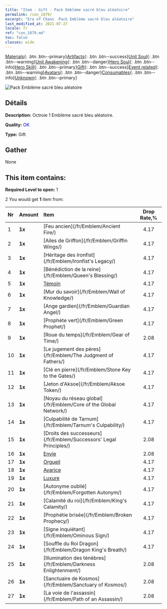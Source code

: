 ```yaml
---
title: "Item - Gift - Pack Emblème sacré bleu aléatoire"
permalink: /con_1879/
excerpt: "Era of Chaos  Pack Emblème sacré bleu aléatoire"
last_modified_at: 2021-07-27
locale: fr
ref: "con_1879.md"
toc: false
classes: wide
---
```

 [Materials](/ItemsFR/){: .btn .btn--primary}[Artifacts](/ItemsFR/Artifacts/){: .btn .btn--success}[Unit Soul](/ItemsFR/UnitSoul/){: .btn .btn--warning}[Unit Awakening](/ItemsFR/UnitAwakening/){: .btn .btn--danger}[Hero Soul](/ItemsFR/HeroSoul/){: .btn .btn--info}[Hero Skill](/ItemsFR/HeroSkill/){: .btn .btn--primary}[Gift](/ItemsFR/Gift/){: .btn .btn--success}[Event related](/ItemsFR/Events/){: .btn .btn--warning}[Avatars](/ItemsFR/Avatars/){: .btn .btn--danger}[Consumables](/ItemsFR/Consumables/){: .btn .btn--info}[Unknown](/ItemsFR/Unknown/){: .btn .btn--primary}

 ![Pack Emblème sacré bleu aléatoire](/images/t/i_907502.png)

## Détails
 **Description:** Octroie 1 Emblème sacré bleu aléatoire.

 **Quality:** <span style="color: #0000CD">OK</span>

 **Type:** Gift

## Gather

  None

## This item contains:

 **Required Level to open:** 1

 2 You would get **1** item  from:

  | Nr | Amount |     Item    | Drop Rate,% |
  |:---|:-------|:------------|:---------:|
  | 1 |  **1x** | [Feu ancien](/fr/Emblem/Ancient Fire/) | 4.17 | 
  | 2 |  **1x** | [Ailes de Griffon](/fr/Emblem/Griffin Wings/) | 4.17 | 
  | 3 |  **1x** | [Héritage des Ironfist](/fr/Emblem/Ironfist's Legacy/) | 4.17 | 
  | 4 |  **1x** | [Bénédiction de la reine](/fr/Emblem/Queen's Blessing/) | 4.17 | 
  | 5 |  **1x** | [Témoin](/fr/Emblem/Witness/) | 4.17 | 
  | 6 |  **1x** | [Mur du savoir](/fr/Emblem/Wall of Knowledge/) | 4.17 | 
  | 7 |  **1x** | [Ange gardien](/fr/Emblem/Guardian Angel/) | 4.17 | 
  | 8 |  **1x** | [Prophète vert](/fr/Emblem/Green Prophet/) | 4.17 | 
  | 9 |  **1x** | [Roue du temps](/fr/Emblem/Gear of Time/) | 2.08 | 
  | 10 |  **1x** | [Le jugement des pères](/fr/Emblem/The Judgment of Fathers/) | 4.17 | 
  | 11 |  **1x** | [Clé en pierre](/fr/Emblem/Stone Key to the Gates/) | 4.17 | 
  | 12 |  **1x** | [Jeton d'Aksoe](/fr/Emblem/Aksoe Token/) | 4.17 | 
  | 13 |  **1x** | [Noyau du réseau global](/fr/Emblem/Core of the Global Network/) | 4.17 | 
  | 14 |  **1x** | [Culpabilité de Tarnum](/fr/Emblem/Tarnum's Culpability/) | 4.17 | 
  | 15 |  **1x** | [Droits des successeurs](/fr/Emblem/Successors' Legal Principles/) | 2.08 | 
  | 16 |  **1x** | [Envie](/fr/Emblem/Jealousy/) | 2.08 | 
  | 17 |  **1x** | [Orgueil](/fr/Emblem/Arrogance/) | 4.17 | 
  | 18 |  **1x** | [Avarice](/fr/Emblem/Greed/) | 4.17 | 
  | 19 |  **1x** | [Luxure](/fr/Emblem/Lust/) | 4.17 | 
  | 20 |  **1x** | [Autonyme oublié](/fr/Emblem/Forgotten Autonym/) | 4.17 | 
  | 21 |  **1x** | [Calamité du roi](/fr/Emblem/King's Calamity/) | 4.17 | 
  | 22 |  **1x** | [Prophétie brisée](/fr/Emblem/Broken Prophecy/) | 4.17 | 
  | 23 |  **1x** | [Signe inquiétant](/fr/Emblem/Ominous Sign/) | 4.17 | 
  | 24 |  **1x** | [Souffle du Roi Dragon](/fr/Emblem/Dragon King's Breath/) | 4.17 | 
  | 25 |  **1x** | [Illumination des ténèbres](/fr/Emblem/Darkness Enlightenment/) | 2.08 | 
  | 26 |  **1x** | [Sanctuaire de Kosmos](/fr/Emblem/Sanctuary of Kosmos/) | 2.08 | 
  | 27 |  **1x** | [La voie de l'assassin](/fr/Emblem/Path of an Assassin/) | 2.08 | 
